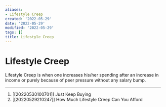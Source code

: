 ```yaml
---
aliases:
- Lifestyle Creep
created: '2022-05-29'
date: '2022-05-29'
modified: '2022-05-29'
tags: []
title: Lifestyle Creep
---
```


# Lifestyle Creep

Lifestyle Creep is when one increases his/her spending after an increase in income or purely because of peer pressure without any salary bump.

***
1. [[20220530100701]] Just Keep Buying
2. [[20220529210247]] How Much Lifestyle Creep Can You Afford